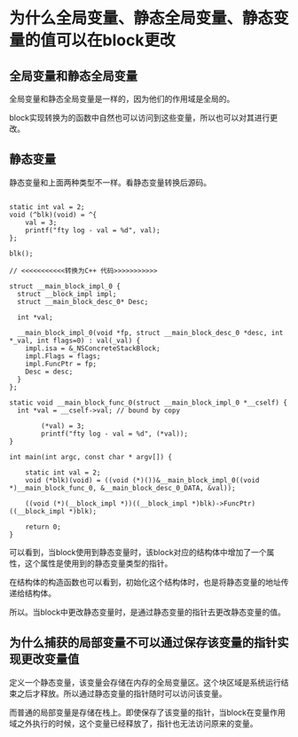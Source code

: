 
# 为什么全局变量、静态全局变量、静态变量的值可以在block更改

## 全局变量和静态全局变量

全局变量和静态全局变量是一样的，因为他们的作用域是全局的。

block实现转换为的函数中自然也可以访问到这些变量，所以也可以对其进行更改。

## 静态变量

静态变量和上面两种类型不一样。看静态变量转换后源码。

```

static int val = 2;
void (^blk)(void) = ^{
    val = 3;
    printf("fty log - val = %d", val);
};

blk();

// <<<<<<<<<<<转换为C++ 代码>>>>>>>>>>>

struct __main_block_impl_0 {
  struct __block_impl impl;
  struct __main_block_desc_0* Desc;

  int *val;

  __main_block_impl_0(void *fp, struct __main_block_desc_0 *desc, int *_val, int flags=0) : val(_val) {
    impl.isa = &_NSConcreteStackBlock;
    impl.Flags = flags;
    impl.FuncPtr = fp;
    Desc = desc;
  }
};

static void __main_block_func_0(struct __main_block_impl_0 *__cself) {
  int *val = __cself->val; // bound by copy

        (*val) = 3;
        printf("fty log - val = %d", (*val));
}

int main(int argc, const char * argv[]) {

    static int val = 2;
    void (*blk)(void) = ((void (*)())&__main_block_impl_0((void *)__main_block_func_0, &__main_block_desc_0_DATA, &val));

    ((void (*)(__block_impl *))((__block_impl *)blk)->FuncPtr)((__block_impl *)blk);

    return 0;
}
```

可以看到，当block使用到静态变量时，该block对应的结构体中增加了一个属性，这个属性是使用到的静态变量类型的指针。

在结构体的构造函数也可以看到，初始化这个结构体时，也是将静态变量的地址传递给结构体。

所以。当block中更改静态变量时，是通过静态变量的指针去更改静态变量的值。

## 为什么捕获的局部变量不可以通过保存该变量的指针实现更改变量值

定义一个静态变量，该变量会存储在内存的全局变量区。这个块区域是系统运行结束之后才释放。所以通过静态变量的指针随时可以访问该变量。

而普通的局部变量是存储在栈上。即使保存了该变量的指针，当block在变量作用域之外执行的时候，这个变量已经释放了，指针也无法访问原来的变量。

